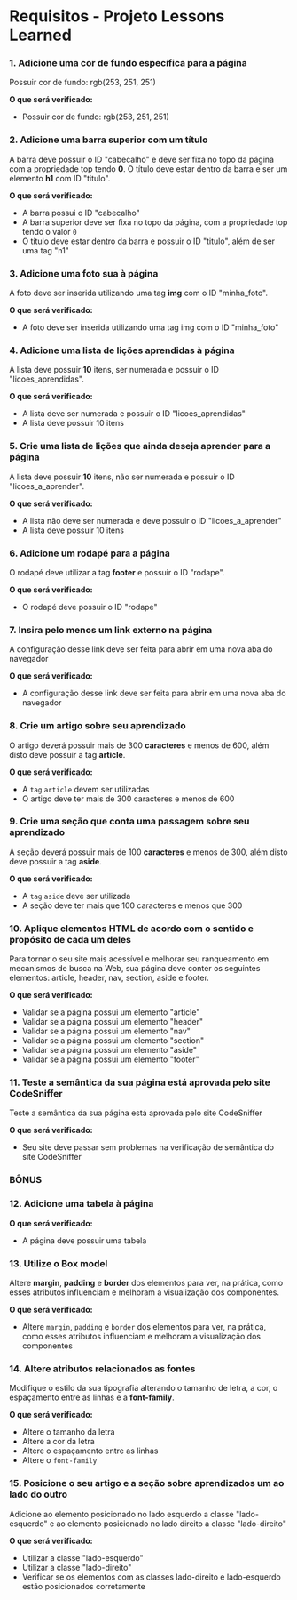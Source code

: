 # Requisitos - Projeto Lessons Learned
### 1. Adicione uma cor de fundo específica para a página

Possuir cor de fundo: rgb(253, 251, 251)

**O que será verificado:**

-   Possuir cor de fundo: rgb(253, 251, 251)

### 2. Adicione uma barra superior com um título

A barra deve possuir o ID "cabecalho" e deve ser fixa no topo da página com a propriedade top tendo  **0**. O título deve estar dentro da barra e ser um elemento  **h1**  com ID "titulo".

**O que será verificado:**

-   A barra possui o ID "cabecalho"
-   A barra superior deve ser fixa no topo da página, com a propriedade top tendo o valor  `0`
-   O título deve estar dentro da barra e possuir o ID "titulo", além de ser uma tag "h1"

### 3. Adicione uma foto sua à página

A foto deve ser inserida utilizando uma tag  **img**  com o ID "minha_foto".

**O que será verificado:**

-   A foto deve ser inserida utilizando uma tag img com o ID "minha_foto"

### 4. Adicione uma lista de lições aprendidas à página

A lista deve possuir  **10**  itens, ser numerada e possuir o ID "licoes_aprendidas".

**O que será verificado:**

-   A lista deve ser numerada e possuir o ID "licoes_aprendidas"
-   A lista deve possuir 10 itens

### 5. Crie uma lista de lições que ainda deseja aprender para a página

A lista deve possuir  **10**  itens, não ser numerada e possuir o ID "licoes_a_aprender".

**O que será verificado:**

-   A lista não deve ser numerada e deve possuir o ID "licoes_a_aprender"
-   A lista deve possuir 10 itens

### 6. Adicione um rodapé para a página

O rodapé deve utilizar a tag  **footer**  e possuir o ID "rodape".

**O que será verificado:**

-   O rodapé deve possuir o ID "rodape"

### 7. Insira pelo menos um link externo na página

A configuração desse link deve ser feita para abrir em uma nova aba do navegador

**O que será verificado:**

-   A configuração desse link deve ser feita para abrir em uma nova aba do navegador

### 8. Crie um artigo sobre seu aprendizado

O artigo deverá possuir mais de 300  **caracteres**  e menos de 600, além disto deve possuir a tag  **article**.

**O que será verificado:**

-   A  `tag`  `article`  devem ser utilizadas
-   O artigo deve ter mais de 300 caracteres e menos de 600

### 9. Crie uma seção que conta uma passagem sobre seu aprendizado

A seção deverá possuir mais de 100  **caracteres**  e menos de 300, além disto deve possuir a tag  **aside**.

**O que será verificado:**

-   A  `tag`  `aside`  deve ser utilizada
-   A seção deve ter mais que 100 caracteres e menos que 300

### 10. Aplique elementos HTML de acordo com o sentido e propósito de cada um deles

Para tornar o seu site mais acessível e melhorar seu ranqueamento em mecanismos de busca na Web, sua página deve conter os seguintes elementos: article, header, nav, section, aside e footer.

**O que será verificado:**

-   Validar se a página possui um elemento "article"
-   Validar se a página possui um elemento "header"
-   Validar se a página possui um elemento "nav"
-   Validar se a página possui um elemento "section"
-   Validar se a página possui um elemento "aside"
-   Validar se a página possui um elemento "footer"

### 11. Teste a semântica da sua página está aprovada pelo site CodeSniffer

Teste a semântica da sua página está aprovada pelo site CodeSniffer

**O que será verificado:**

-   Seu site deve passar sem problemas na verificação de semântica do site CodeSniffer

### BÔNUS

### 12. Adicione uma tabela à página

**O que será verificado:**

-   A página deve possuir uma tabela

### 13. Utilize o Box model

Altere  **margin**,  **padding**  e  **border**  dos elementos para ver, na prática, como esses atributos influenciam e melhoram a visualização dos componentes.

**O que será verificado:**

-   Altere  `margin`,  `padding`  e  `border`  dos elementos para ver, na prática, como esses atributos influenciam e melhoram a visualização dos componentes

### 14. Altere atributos relacionados as fontes

Modifique o estilo da sua tipografia alterando o tamanho de letra, a cor, o espaçamento entre as linhas e a  **font-family**.

**O que será verificado:**

-   Altere o tamanho da letra
-   Altere a cor da letra
-   Altere o espaçamento entre as linhas
-   Altere o  `font-family`

### 15. Posicione o seu artigo e a seção sobre aprendizados um ao lado do outro

Adicione ao elemento posicionado no lado esquerdo a classe "lado-esquerdo" e ao elemento posicionado no lado direito a classe "lado-direito"

**O que será verificado:**

-   Utilizar a classe "lado-esquerdo"
-   Utilizar a classe "lado-direito"
-   Verificar se os elementos com as classes lado-direito e lado-esquerdo estão posicionados corretamente
